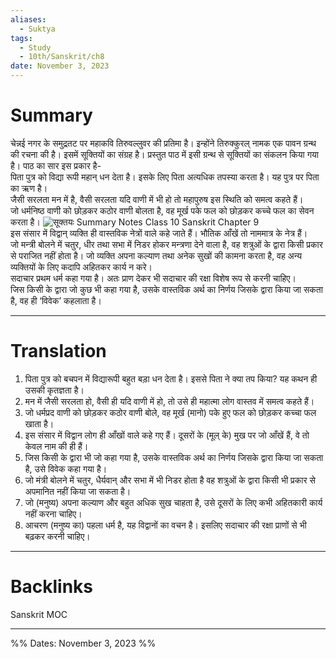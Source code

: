 ```yaml
---
aliases:
  - Suktya
tags:
  - Study
  - 10th/Sanskrit/ch8
date: November 3, 2023
---
```

# Summary
चेन्नई नगर के समुद्रतट पर महाकवि तिरुवल्लुवर की प्रतिमा है। इन्होंने तिरुक्कुरल् नामक एक पावन ग्रन्थ की रचना की है। इसमें सूक्तियों का संग्रह है। प्रस्तुत पाठ में इसी ग्रन्थ से सूक्तियों का संकलन किया गया है। पाठ का सार इस प्रकार है-  
पिता पुत्र को विद्या रूपी महान् धन देता है। इसके लिए पिता अत्यधिक तपस्या करता है। यह पुत्र पर पिता का ऋण है।  
जैसी सरलता मन में है, वैसी सरलता यदि वाणी में भी हो तो महापुरुष इस स्थिति को समत्व कहते हैं।  
जो धर्मनिष्ठ वाणी को छोड़कर कठोर वाणी बोलता है, वह मूर्ख पके फल को छोड़कर कच्चे फल का सेवन करता है। 
![सूक्तयः Summary Notes Class 10 Sanskrit Chapter 9](https://www.learninsta.com/wp-content/uploads/2021/04/%E0%A4%B8%E0%A5%82%E0%A4%95%E0%A5%8D%E0%A4%A4%E0%A4%AF%E0%A4%83-Summary-Notes-Class-10-Sanskrit-Chapter-9.png)  
इस संसार में विद्वान् व्यक्ति ही वास्तविक नेत्रों वाले कहे जाते हैं। भौतिक आँखें तो नाममात्र के नेत्र हैं।  
जो मन्त्री बोलने में चतुर, धीर तथा सभा में निडर होकर मन्त्रणा देने वाला है, वह शत्रुओं के द्वारा किसी प्रकार से पराजित नहीं होता है। जो व्यक्ति अपना कल्याण तथा अनेक सुखों की कामना करता है, वह अन्य व्यक्तियों के लिए कदापि अहितकर कार्य न करे।  
सदाचार प्रथम धर्म कहा गया है। अतः प्राण देकर भी सदाचार की रक्षा विशेष रूप से करनी चाहिए।  
जिस किसी के द्वारा जो कुछ भी कहा गया है, उसके वास्तविक अर्थ का निर्णय जिसके द्वारा किया जा सकता है, वह ही ‘विवेक’ कहलाता है।

---
# Translation
1. पिता पुत्र को बचपन में विद्यारूपी बहुत बड़ा धन देता है। इससे पिता ने क्या तप किया? यह कथन ही उसकी कृतज्ञता है।
2. मन में जैसी सरलता हो, वैसी ही यदि वाणी में हो, तो उसे ही महात्मा लोग वास्तव में समत्व कहते हैं।
3. जो धर्मप्रद वाणी को छोड़कर कठोर वाणी बोले, वह मूर्ख (मानो) पके हुए फल को छोड़कर कच्चा फल खाता है।
4. इस संसार में विद्वान लोग ही आँखों वाले कहे गए हैं। दूसरों के (मूल् के) मुख पर जो आँखें हैं, वे तो केवल नाम की ही हैं।
5. जिस किसी के द्वारा भी जो कहा गया है, उसके वास्तविक अर्थ का निर्णय जिसके द्वारा किया जा सकता है, उसे विवेक कहा गया है।
6. जो मंत्री बोलने में चतुर, धैर्यवान् और सभा में भी निडर होता है वह शत्रुओं के द्वारा किसी भी प्रकार से अपमानित नहीं किया जा सकता है।
7. जो (मनुष्य) अपना कल्याण और बहुत अधिक सुख चाहता है, उसे दूसरों के लिए कभी अहितकारी कार्य नहीं करना चाहिए।
8. आचरण (मनुष्य का) पहला धर्म है, यह विद्वानों का वचन है। इसलिए सदाचार की रक्षा प्राणों से भी बढ़कर करनी चाहिए।

---
# Backlinks
Sanskrit MOC

---

%%
Dates: November 3, 2023
%%